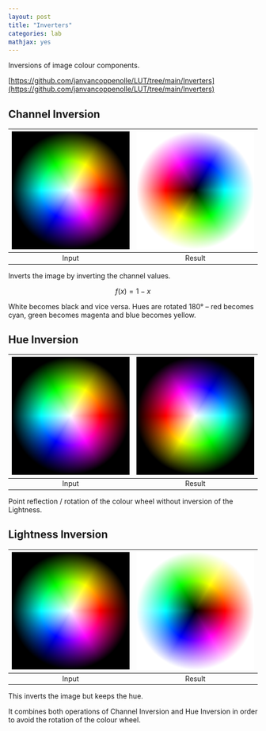 ```yaml
---
layout: post
title: "Inverters"
categories: lab
mathjax: yes
---
```


Inversions of image colour components.

<!--more-->

[https://github.com/janvancoppenolle/LUT/tree/main/Inverters](https://github.com/janvancoppenolle/LUT/tree/main/Inverters)


## Channel Inversion

| ![](/img/TestWheel.png) | ![Channel Inversion](/img/inverters/ChannelInversionTestWheel.png) |
| :---: | :---: |
| Input | Result |

Inverts the image by inverting the channel values.

$$ f(x) = 1-x $$

White becomes black and vice versa. Hues are rotated 180° – red becomes cyan, green becomes magenta and blue becomes yellow.

## Hue Inversion

| ![](/img/TestWheel.png) | ![Hue Inversion](/img/inverters/HueInversionTestWheel.png) |
| :---: | :---: |
| Input | Result |

Point reflection / rotation of the colour wheel without inversion of the Lightness.

## Lightness Inversion

| ![](/img/TestWheel.png) | ![Lightness Inversion](/img/inverters/LightnessInversionTestWheel.png) |
| :---: | :---: |
| Input | Result |

This inverts the image but keeps the hue.

It combines both operations of Channel Inversion and Hue Inversion in order to avoid the rotation of the colour wheel.